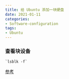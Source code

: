 ```yaml
---
title: 给 Ubuntu 添加一块硬盘
date: 2021-01-11
categories:
- Software-configuration
tags:
- Ubuntu
---
```




### 查看块设备

    `lsblk -f`







[参考](https://blog.csdn.net/u010953609/article/details/104036767)